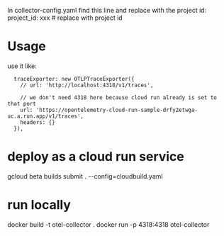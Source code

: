 In collector-config.yaml find this line and replace with the project id:
project_id: xxx # replace with project id

# Usage
use it like:
```
  traceExporter: new OTLPTraceExporter({
    // url: 'http://localhost:4318/v1/traces',

    // we don't need 4318 here because cloud run already is set to that port
    url: 'https://opentelemetry-cloud-run-sample-drfy2etwga-uc.a.run.app/v1/traces', 
    headers: {}
  }),
```

# deploy as a cloud run service
gcloud beta builds submit . --config=cloudbuild.yaml

# run locally
docker build -t otel-collector .
docker run -p 4318:4318 otel-collector

